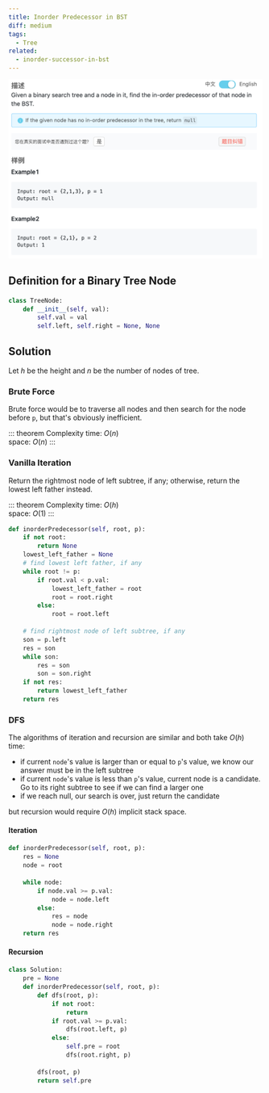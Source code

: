 ```yaml
---
title: Inorder Predecessor in BST
diff: medium
tags:
  - Tree
related:
  - inorder-successor-in-bst
---
```


<img class="medium-zoom" src="/algo/inorder-predecessor-in-bst.png" alt="https://www.lintcode.com/problem/inorder-predecessor-in-bst">

## Definition for a Binary Tree Node

```py
class TreeNode:
    def __init__(self, val):
        self.val = val
        self.left, self.right = None, None
```

## Solution

Let $h$ be the height and $n$ be the number of nodes of tree.

### Brute Force

Brute force would be to traverse all nodes and then search for the node before `p`, but that's obviously inefficient.

::: theorem Complexity
time: $O(n)$  
space: $O(n)$
:::

### Vanilla Iteration

Return the rightmost node of left subtree, if any; otherwise, return the lowest left father instead.

::: theorem Complexity
time: $O(h)$  
space: $O(1)$
:::

```py
def inorderPredecessor(self, root, p):
    if not root:
        return None
    lowest_left_father = None
    # find lowest left father, if any
    while root != p:
        if root.val < p.val:
            lowest_left_father = root
            root = root.right
        else:
            root = root.left

    # find rightmost node of left subtree, if any
    son = p.left
    res = son
    while son:
        res = son
        son = son.right
    if not res:
        return lowest_left_father
    return res
```

### DFS

The algorithms of iteration and recursion are similar and both take $O(h)$ time:

- if current `node`'s value is larger than or equal to `p`'s value, we know our answer must be in the left subtree
- if current `node`'s value is less than `p`'s value, current node is a candidate. Go to its right subtree to see if we can find a larger one
- if we reach null, our search is over, just return the candidate

but recursion would require $O(h)$ implicit stack space.

#### Iteration

```py
def inorderPredecessor(self, root, p):
    res = None
    node = root

    while node:
        if node.val >= p.val:
            node = node.left
        else:
            res = node
            node = node.right
    return res
```

#### Recursion

```py
class Solution:
    pre = None
    def inorderPredecessor(self, root, p):
        def dfs(root, p):
            if not root:
                return
            if root.val >= p.val:
                dfs(root.left, p)
            else:
                self.pre = root
                dfs(root.right, p)

        dfs(root, p)
        return self.pre
```

<!-- TODO: recursive solution

首先要确定中序遍历的后继:

如果该节点有右子节点, 那么后继是其右子节点的子树中最左端的节点
如果该节点没有右子节点, 那么后继是离它最近的祖先, 该节点在这个祖先的左子树内.
使用循环实现:

查找该节点, 并在该过程中维护上述性质的祖先节点
查找到后, 如果该节点有右子节点, 则后继在其右子树内; 否则后继就是维护的那个祖先节点
使用递归实现:

如果根节点小于或等于要查找的节点, 直接进入右子树递归
如果根节点大于要查找的节点, 则暂存左子树递归查找的结果, 如果是 null, 则直接返回当前根节点; 反之返回左子树递归查找的结果.
-->

<!-- ## Follow Up

kth predecessor in bst -->
